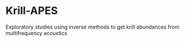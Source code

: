 # Krill-APES
Exploratory studies using inverse methods to get krill abundances from multifrequency acoustics
